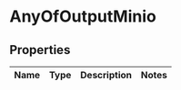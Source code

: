 # AnyOfOutputMinio

## Properties
Name | Type | Description | Notes
------------ | ------------- | ------------- | -------------
